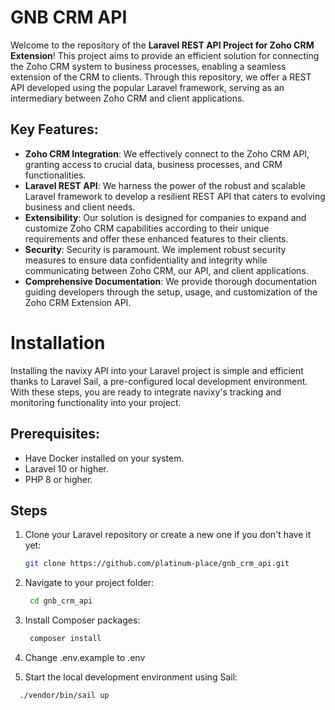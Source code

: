 # GNB CRM API

Welcome to the repository of the **Laravel REST API Project for Zoho CRM Extension**! This project aims to provide an efficient solution for connecting the Zoho CRM system to business processes, enabling a seamless extension of the CRM to clients. Through this repository, we offer a REST API developed using the popular Laravel framework, serving as an intermediary between Zoho CRM and client applications.

## Key Features:

- **Zoho CRM Integration**: We effectively connect to the Zoho CRM API, granting access to crucial data, business processes, and CRM functionalities.
- **Laravel REST API**: We harness the power of the robust and scalable Laravel framework to develop a resilient REST API that caters to evolving business and client needs.
- **Extensibility**: Our solution is designed for companies to expand and customize Zoho CRM capabilities according to their unique requirements and offer these enhanced features to their clients.
- **Security**: Security is paramount. We implement robust security measures to ensure data confidentiality and integrity while communicating between Zoho CRM, our API, and client applications.
- **Comprehensive Documentation**: We provide thorough documentation guiding developers through the setup, usage, and customization of the Zoho CRM Extension API.

# Installation

Installing the navixy API into your Laravel project is simple and efficient thanks to Laravel Sail, a pre-configured local development environment. With these steps, you are ready to integrate navixy's tracking and monitoring functionality into your project.

## Prerequisites:

- Have Docker installed on your system.
- Laravel 10 or higher.
- PHP 8 or higher.

## Steps

1. Clone your Laravel repository or create a new one if you don't have it yet:

   ```bash
   git clone https://github.com/platinum-place/gnb_crm_api.git

2. Navigate to your project folder:

   ```bash
    cd gnb_crm_api

3. Install Composer packages:

   ```bash
    composer install

4. Change .env.example to .env

5. Start the local development environment using Sail:

  ```bash
    ./vendor/bin/sail up
```
